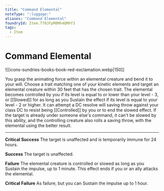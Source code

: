 ```yaml
---
title: "Command Elemental"
noteType: ":luggage:"
aliases: "Command Elemental"
foundryId: Item.Tf0JFpM8Mh4QMhf3
tags:
  - Item
---
```


# Command Elemental
![[icons-sundries-books-book-red-exclamation.webp|150]]

You grasp the animating force within an elemental creature and bend it to your will. Choose a trait matching one of your kinetic elements and target an elemental creature within 30 feet that has the chosen trait. The elemental becomes controlled by you if its level is equal to or lower than your level - 3, or [[Slowed]] for as long as you Sustain the effect if its level is equal to your level - 2 or higher. It can attempt a DC resolve will saving throw against your class DC to resist being [[Controlled]] by you or to end the slowed effect. If the target is already under someone else's command, it can't be slowed by this ability, and the controlling creature also rolls a saving throw, with the elemental using the better result.

* * *

**Critical Success** The target is unaffected and is temporarily immune for 24 hours.

**Success** The target is unaffected.

**Failure** The elemental creature is controlled or slowed as long as you Sustain the impulse, up to 1 minute. This effect ends if you or an ally attacks the elemental.

**Critical Failure** As failure, but you can Sustain the impulse up to 1 hour.
